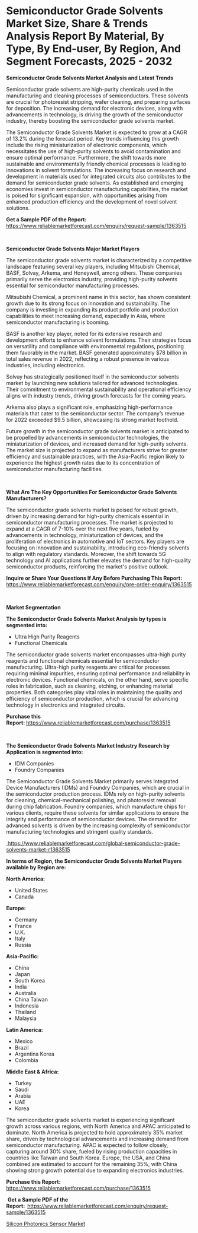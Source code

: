 <p><h1>Semiconductor Grade Solvents Market Size, Share & Trends Analysis Report By Material, By Type, By End-user, By Region, And Segment Forecasts, 2025 - 2032</h1></p><p><strong>Semiconductor Grade Solvents Market Analysis and Latest Trends</strong></p>
<p><p>Semiconductor grade solvents are high-purity chemicals used in the manufacturing and cleaning processes of semiconductors. These solvents are crucial for photoresist stripping, wafer cleaning, and preparing surfaces for deposition. The increasing demand for electronic devices, along with advancements in technology, is driving the growth of the semiconductor industry, thereby boosting the semiconductor grade solvents market.</p><p>The Semiconductor Grade Solvents Market is expected to grow at a CAGR of 13.2% during the forecast period. Key trends influencing this growth include the rising miniaturization of electronic components, which necessitates the use of high-purity solvents to avoid contamination and ensure optimal performance. Furthermore, the shift towards more sustainable and environmentally friendly chemical processes is leading to innovations in solvent formulations. The increasing focus on research and development in materials used for integrated circuits also contributes to the demand for semiconductor grade solvents. As established and emerging economies invest in semiconductor manufacturing capabilities, the market is poised for significant expansion, with opportunities arising from enhanced production efficiency and the development of novel solvent solutions.</p></p>
<p><strong>Get a Sample PDF of the Report:&nbsp;</strong> <a href="https://www.reliablemarketforecast.com/enquiry/request-sample/1363515?utm_campaign=1893&utm_medium=2&utm_source=Github&utm_content=ia&utm_term=13022025&utm_id=semiconductor-grade-solvents">https://www.reliablemarketforecast.com/enquiry/request-sample/1363515</a></p>
<p>&nbsp;</p>
<p><strong>Semiconductor Grade Solvents Major Market Players</strong></p>
<p><p>The semiconductor grade solvents market is characterized by a competitive landscape featuring several key players, including Mitsubishi Chemical, BASF, Solvay, Arkema, and Honeywell, among others. These companies primarily serve the electronics industry, providing high-purity solvents essential for semiconductor manufacturing processes.</p><p>Mitsubishi Chemical, a prominent name in this sector, has shown consistent growth due to its strong focus on innovation and sustainability. The company is investing in expanding its product portfolio and production capabilities to meet increasing demand, especially in Asia, where semiconductor manufacturing is booming.</p><p>BASF is another key player, noted for its extensive research and development efforts to enhance solvent formulations. Their strategies focus on versatility and compliance with environmental regulations, positioning them favorably in the market. BASF generated approximately $78 billion in total sales revenue in 2022, reflecting a robust presence in various industries, including electronics.</p><p>Solvay has strategically positioned itself in the semiconductor solvents market by launching new solutions tailored for advanced technologies. Their commitment to environmental sustainability and operational efficiency aligns with industry trends, driving growth forecasts for the coming years.</p><p>Arkema also plays a significant role, emphasizing high-performance materials that cater to the semiconductor sector. The company’s revenue for 2022 exceeded $9.5 billion, showcasing its strong market foothold.</p><p>Future growth in the semiconductor grade solvents market is anticipated to be propelled by advancements in semiconductor technologies, the miniaturization of devices, and increased demand for high-purity solvents. The market size is projected to expand as manufacturers strive for greater efficiency and sustainable practices, with the Asia-Pacific region likely to experience the highest growth rates due to its concentration of semiconductor manufacturing facilities.</p></p>
<p>&nbsp;</p>
<p><strong>What Are The Key Opportunities For Semiconductor Grade Solvents Manufacturers?</strong></p>
<p><p>The semiconductor grade solvents market is poised for robust growth, driven by increasing demand for high-purity chemicals essential in semiconductor manufacturing processes. The market is projected to expand at a CAGR of 7-10% over the next five years, fueled by advancements in technology, miniaturization of devices, and the proliferation of electronics in automotive and IoT sectors. Key players are focusing on innovation and sustainability, introducing eco-friendly solvents to align with regulatory standards. Moreover, the shift towards 5G technology and AI applications further elevates the demand for high-quality semiconductor products, reinforcing the market's positive outlook.</p></p>
<p><strong>Inquire or Share Your Questions If Any Before Purchasing This Report:</strong> <a href="https://www.reliablemarketforecast.com/enquiry/pre-order-enquiry/1363515?utm_campaign=1893&utm_medium=2&utm_source=Github&utm_content=ia&utm_term=13022025&utm_id=semiconductor-grade-solvents">https://www.reliablemarketforecast.com/enquiry/pre-order-enquiry/1363515</a></p>
<p>&nbsp;</p>
<p><strong>Market Segmentation</strong></p>
<p><strong>The Semiconductor Grade Solvents Market Analysis by types is segmented into:</strong></p>
<p><ul><li>Ultra High Purity Reagents</li><li>Functional Chemicals</li></ul></p>
<p><p>The semiconductor grade solvents market encompasses ultra-high purity reagents and functional chemicals essential for semiconductor manufacturing. Ultra-high purity reagents are critical for processes requiring minimal impurities, ensuring optimal performance and reliability in electronic devices. Functional chemicals, on the other hand, serve specific roles in fabrication, such as cleaning, etching, or enhancing material properties. Both categories play vital roles in maintaining the quality and efficiency of semiconductor production, which is crucial for advancing technology in electronics and integrated circuits.</p></p>
<p><strong>Purchase this Report:&nbsp;</strong><a href="https://www.reliablemarketforecast.com/purchase/1363515?utm_campaign=1893&utm_medium=2&utm_source=Github&utm_content=ia&utm_term=13022025&utm_id=semiconductor-grade-solvents">https://www.reliablemarketforecast.com/purchase/1363515</a></p>
<p>&nbsp;</p>
<p><strong>The Semiconductor Grade Solvents Market Industry Research by Application is segmented into:</strong></p>
<p><ul><li>IDM Companies</li><li>Foundry Companies</li></ul></p>
<p><p>The Semiconductor Grade Solvents Market primarily serves Integrated Device Manufacturers (IDMs) and Foundry Companies, which are crucial in the semiconductor production process. IDMs rely on high-purity solvents for cleaning, chemical-mechanical polishing, and photoresist removal during chip fabrication. Foundry companies, which manufacture chips for various clients, require these solvents for similar applications to ensure the integrity and performance of semiconductor devices. The demand for advanced solvents is driven by the increasing complexity of semiconductor manufacturing technologies and stringent quality standards.</p></p>
<p><a href="https://www.reliablemarketforecast.com/global-semiconductor-grade-solvents-market-r1363515?utm_campaign=1893&utm_medium=2&utm_source=Github&utm_content=ia&utm_term=13022025&utm_id=semiconductor-grade-solvents">&nbsp;https://www.reliablemarketforecast.com/global-semiconductor-grade-solvents-market-r1363515</a></p>
<p><strong>In terms of Region, the Semiconductor Grade Solvents Market Players available by Region are:</strong></p>
<p>
    <p> <strong> North America: </strong>
        <ul>
            <li>United States</li>
            <li>Canada</li>
        </ul>
        </p> 
    <p> <strong> Europe: </strong>
        <ul>
            <li>Germany</li>
            <li>France</li>
            <li>U.K.</li>
            <li>Italy</li>
            <li>Russia</li>
        </ul>
        </p> 
    <p> <strong> Asia-Pacific: </strong>
        <ul>
            <li>China</li>
            <li>Japan</li>
            <li>South Korea</li>
            <li>India</li>
            <li>Australia</li>
            <li>China Taiwan</li>
            <li>Indonesia</li>
            <li>Thailand</li>
            <li>Malaysia</li>
        </ul>
        </p> 
    <p> <strong> Latin America: </strong>
        <ul>
            <li>Mexico</li>
            <li>Brazil</li>
            <li>Argentina Korea</li>
            <li>Colombia</li>
        </ul>
        </p> 
    <p> <strong> Middle East & Africa: </strong>
        <ul>
            <li>Turkey</li>
            <li>Saudi</li>
            <li>Arabia</li>
            <li>UAE</li>
            <li>Korea</li>
        </ul>
    </p>
    </p>
<p><p>The semiconductor grade solvents market is experiencing significant growth across various regions, with North America and APAC anticipated to dominate. North America is projected to hold approximately 35% market share, driven by technological advancements and increasing demand from semiconductor manufacturing. APAC is expected to follow closely, capturing around 30% share, fueled by rising production capacities in countries like Taiwan and South Korea. Europe, the USA, and China combined are estimated to account for the remaining 35%, with China showing strong growth potential due to expanding electronics industries.</p></p>
<p><strong>Purchase this Report: </strong><a href="https://www.reliablemarketforecast.com/purchase/1363515?utm_campaign=1893&utm_medium=2&utm_source=Github&utm_content=ia&utm_term=13022025&utm_id=semiconductor-grade-solvents">https://www.reliablemarketforecast.com/purchase/1363515</a></p>
<p>&nbsp;<strong>Get a Sample PDF of the Report:&nbsp;&nbsp;</strong><a href="https://www.reliablemarketforecast.com/enquiry/request-sample/1363515?utm_campaign=1893&utm_medium=2&utm_source=Github&utm_content=ia&utm_term=13022025&utm_id=semiconductor-grade-solvents">https://www.reliablemarketforecast.com/enquiry/request-sample/1363515</a></p>
<p><strong></strong></p>
<p><p><a href="https://github.com/PeterParrish5/Market-Research-Report-List-7/blob/main/silicon-photonics-sensor-market.md?utm_campaign=1893&utm_medium=2&utm_source=Github&utm_content=ia&utm_term=13022025&utm_id=semiconductor-grade-solvents">Silicon Photonics Sensor Market</a></p></p>